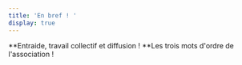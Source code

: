 ```yaml
---
title: 'En bref ! '
display: true
---
```


**Entraide, travail collectif et diffusion ! **Les trois mots d'ordre de l'association !
